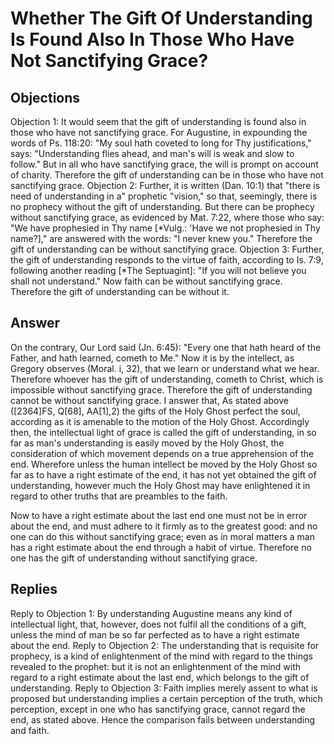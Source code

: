 # Whether The Gift Of Understanding Is Found Also In Those Who Have Not Sanctifying Grace?
## Objections
Objection 1: It would seem that the gift of understanding is found also in those who have not sanctifying grace. For Augustine, in expounding the words of Ps. 118:20: "My soul hath coveted to long for Thy justifications," says: "Understanding flies ahead, and man's will is weak and slow to follow." But in all who have sanctifying grace, the will is prompt on account of charity. Therefore the gift of understanding can be in those who have not sanctifying grace.
Objection 2: Further, it is written (Dan. 10:1) that "there is need of understanding in a" prophetic "vision," so that, seemingly, there is no prophecy without the gift of understanding. But there can be prophecy without sanctifying grace, as evidenced by Mat. 7:22, where those who say: "We have prophesied in Thy name [*Vulg.: 'Have we not prophesied in Thy name?]," are answered with the words: "I never knew you." Therefore the gift of understanding can be without sanctifying grace.
Objection 3: Further, the gift of understanding responds to the virtue of faith, according to Is. 7:9, following another reading [*The Septuagint]: "If you will not believe you shall not understand." Now faith can be without sanctifying grace. Therefore the gift of understanding can be without it.
## Answer
On the contrary, Our Lord said (Jn. 6:45): "Every one that hath heard of the Father, and hath learned, cometh to Me." Now it is by the intellect, as Gregory observes (Moral. i, 32), that we learn or understand what we hear. Therefore whoever has the gift of understanding, cometh to Christ, which is impossible without sanctifying grace. Therefore the gift of understanding cannot be without sanctifying grace.
I answer that, As stated above ([2364]FS, Q[68], AA[1],2) the gifts of the Holy Ghost perfect the soul, according as it is amenable to the motion of the Holy Ghost. Accordingly then, the intellectual light of grace is called the gift of understanding, in so far as man's understanding is easily moved by the Holy Ghost, the consideration of which movement depends on a true apprehension of the end. Wherefore unless the human intellect be moved by the Holy Ghost so far as to have a right estimate of the end, it has not yet obtained the gift of understanding, however much the Holy Ghost may have enlightened it in regard to other truths that are preambles to the faith.

Now to have a right estimate about the last end one must not be in error about the end, and must adhere to it firmly as to the greatest good: and no one can do this without sanctifying grace; even as in moral matters a man has a right estimate about the end through a habit of virtue. Therefore no one has the gift of understanding without sanctifying grace.
## Replies
Reply to Objection 1: By understanding Augustine means any kind of intellectual light, that, however, does not fulfil all the conditions of a gift, unless the mind of man be so far perfected as to have a right estimate about the end.
Reply to Objection 2: The understanding that is requisite for prophecy, is a kind of enlightenment of the mind with regard to the things revealed to the prophet: but it is not an enlightenment of the mind with regard to a right estimate about the last end, which belongs to the gift of understanding.
Reply to Objection 3: Faith implies merely assent to what is proposed but understanding implies a certain perception of the truth, which perception, except in one who has sanctifying grace, cannot regard the end, as stated above. Hence the comparison fails between understanding and faith.
